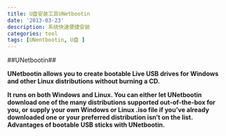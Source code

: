 ```yaml
---
title: U盘安装工具UNetbootin
date: '2013-03-23'
description: 系统快速便捷安装
categories: tool
tags: [UNentbootin, U盘 ]
---
```

##UNetbootin##

**UNetbootin allows you to create bootable Live USB drives for Windows and other Linux distributions without burning a CD.**

**It runs on both Windows and Linux. You can either let UNetbootin download one of the many distributions supported out-of-the-box for you, or supply your own Windows or Linux .iso file if you’ve already downloaded one or your preferred distribution isn’t on the list.
Advantages of bootable USB sticks with UNetbootin.**

